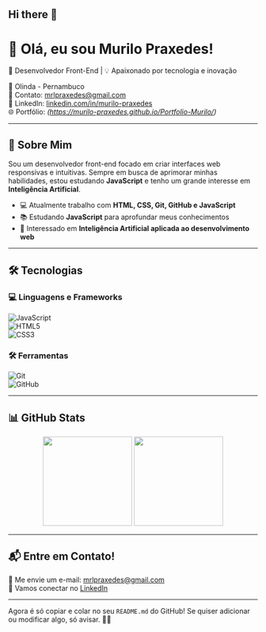 ## Hi there 👋

  # 👋 Olá, eu sou Murilo Praxedes!

🚀 Desenvolvedor Front-End | 💡 Apaixonado por tecnologia e inovação  

📍 Olinda - Pernambuco  
📧 Contato: [mrlpraxedes@gmail.com](mailto:mrlpraxedes@gmail.com)  
🔗 LinkedIn: [linkedin.com/in/murilo-praxedes](https://www.linkedin.com/in/murilo-praxedes)  
🌐 Portfólio: *(https://murilo-praxedes.github.io/Portfolio-Murilo/)*  

---

## 🚀 Sobre Mim  

Sou um desenvolvedor front-end focado em criar interfaces web responsivas e intuitivas. Sempre em busca de aprimorar minhas habilidades, estou estudando **JavaScript** e tenho um grande interesse em **Inteligência Artificial**.  

- 💻 Atualmente trabalho com **HTML, CSS, Git, GitHub e JavaScript**  
- 📚 Estudando **JavaScript** para aprofundar meus conhecimentos  
- 🌱 Interessado em **Inteligência Artificial aplicada ao desenvolvimento web**  

---

## 🛠️ Tecnologias  

### 💻 Linguagens e Frameworks  
![JavaScript](https://img.shields.io/badge/-JavaScript-F7DF1E?style=flat&logo=javascript&logoColor=black)  
![HTML5](https://img.shields.io/badge/-HTML5-E34F26?style=flat&logo=html5&logoColor=white)  
![CSS3](https://img.shields.io/badge/-CSS3-1572B6?style=flat&logo=css3&logoColor=white)  

### 🛠️ Ferramentas  
![Git](https://img.shields.io/badge/-Git-F05032?style=flat&logo=git&logoColor=white)  
![GitHub](https://img.shields.io/badge/-GitHub-181717?style=flat&logo=github&logoColor=white)  

---

## 📊 GitHub Stats  

<div align="center">
  <img height="180em" src="https://github-readme-stats.vercel.app/api?username=Murilo-Praxedes&show_icons=true&theme=radical" />
  <img height="180em" src="https://github-readme-stats.vercel.app/api/top-langs/?username=Murilo-Praxedes&layout=compact&theme=radical" />
</div>  

---

## 📬 Entre em Contato!  

📩 Me envie um e-mail: [mrlpraxedes@gmail.com](mailto:mrlpraxedes@gmail.com)  
💼 Vamos conectar no [LinkedIn](https://www.linkedin.com/in/murilo-praxedes)  

---

Agora é só copiar e colar no seu `README.md` do GitHub! Se quiser adicionar ou modificar algo, só avisar. 🚀😃

<!--
**Murilo-Praxedes/Murilo-Praxedes** is a ✨ _special_ ✨ repository because its `README.md` (this file) appears on your GitHub profile.

Here are some ideas to get you started:

- 🔭 I’m currently working on ...
- 🌱 I’m currently learning ...
- 👯 I’m looking to collaborate on ...
- 🤔 I’m looking for help with ...
- 💬 Ask me about ...
- 📫 How to reach me: ...
- 😄 Pronouns: ...
- ⚡ Fun fact: ...
-->
